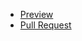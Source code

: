 - [Preview](https://nvaho.github.io/HelloWorld/)
- [Pull Request](https://github.com/nvaho/HelloWorld/pull/1/files)
